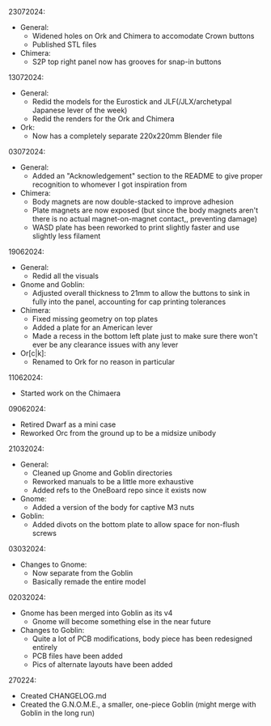 23072024:
- General:
	- Widened holes on Ork and Chimera to accomodate Crown buttons
	- Published STL files
- Chimera:
	- S2P top right panel now has grooves for snap-in buttons

13072024:
- General:
	- Redid the models for the Eurostick and JLF(/JLX/archetypal Japanese lever of the week)
	- Redid the renders for the Ork and Chimera
- Ork:
	- Now has a completely separate 220x220mm Blender file

03072024:
- General:
	- Added an "Acknowledgement" section to the README to give proper recognition to whomever I got inspiration from
- Chimera:
	- Body magnets are now double-stacked to improve adhesion
	- Plate magnets are now exposed (but since the body magnets aren't there is no actual magnet-on-magnet contact,, preventing damage)
	- WASD plate has been reworked to print slightly faster and use slightly less filament

19062024:
- General:
	- Redid all the visuals
- Gnome and Goblin:
	- Adjusted overall thickness to 21mm to allow the buttons to sink in fully into the panel, accounting for cap printing tolerances
- Chimera:
	- Fixed missing geometry on top plates
	- Added a plate for an American lever
	- Made a recess in the bottom left plate just to make sure there won't ever be any clearance issues with any lever
- Or[c|k]:
	- Renamed to Ork for no reason in particular

11062024:
- Started work on the Chimaera

09062024:
- Retired Dwarf as a mini case
- Reworked Orc from the ground up to be a midsize unibody


21032024:
- General:
	- Cleaned up Gnome and Goblin directories
	- Reworked manuals to be a little more exhaustive
	- Added refs to the OneBoard repo since it exists now
- Gnome:
	- Added a version of the body for captive M3 nuts
- Goblin:
	- Added divots on the bottom plate to allow space for non-flush screws

03032024:
- Changes to Gnome:
	- Now separate from the Goblin
	- Basically remade the entire model

02032024:
- Gnome has been merged into Goblin as its v4
	- Gnome will become something else in the near future
- Changes to Goblin:
	- Quite a lot of PCB modifications, body piece has been redesigned entirely
	- PCB files have been added
	- Pics of alternate layouts have been added

270224:
- Created CHANGELOG.md
- Created the G.N.O.M.E., a smaller, one-piece Goblin (might merge with Goblin in the long run)
